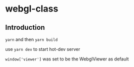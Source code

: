 # webgl-class

##  Introduction

`yarn` and then `yarn build`

use `yarn dev` to start hot-dev server

`window['viewer']` was set to be the WebglViewer as default